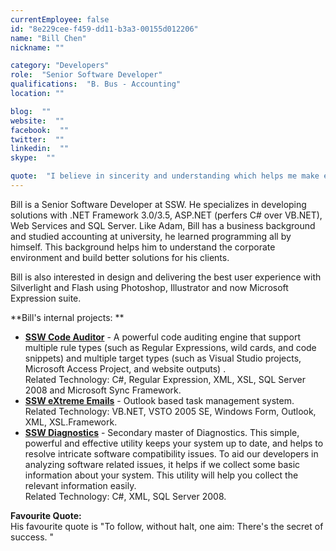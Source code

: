```yaml
---
currentEmployee: false
id: "8e229cee-f459-dd11-b3a3-00155d012206"
name: "Bill Chen"
nickname: ""

category: "Developers"
role:  "Senior Software Developer"
qualifications:  "B. Bus - Accounting"
location: ""

blog:  ""
website:  ""
facebook:  ""
twitter:  ""
linkedin:  ""
skype:  ""

quote:  "I believe in sincerity and understanding which helps me make excellent software."
---
```


Bill is a Senior Software Developer at SSW. He specializes in developing solutions with .NET Framework 3.0/3.5, ASP.NET (perfers C# over VB.NET), Web Services and SQL Server. Like Adam, Bill has a business background and studied accounting at university, he learned programming all by himself. This background helps him to understand the corporate environment and build better solutions for his clients.

Bill is also interested in design and delivering the best user experience with Silverlight and Flash using Photoshop, Illustrator and now Microsoft Expression suite.

**Bill's internal projects: **

*   **[SSW Code Auditor](http://www.ssw.com.au/ssw/codeauditor)** - A powerful code auditing engine that support multiple rule types (such as Regular Expressions, wild cards, and code snippets) and multiple target types (such as Visual Studio projects, Microsoft Access Project, and website outputs) .  
Related Technology: C#, Regular Expression, XML, XSL, SQL Server 2008 and Microsoft Sync Framework.
*   **[SSW eXtreme Emails](http://www.ssw.com.au/ssw/extremeemails/)** - Outlook based task management system.   
Related Technology: VB.NET, VSTO 2005 SE, Windows Form, Outlook, XML, XSL.Framework.
*   **[**SSW Diagnostics**](http://www.ssw.com.au/ssw/diagnostics/ "SSW Diagnostics")** - Secondary master of Diagnostics. This simple, powerful and effective utility keeps your system up to date, and helps to resolve intricate software compatibility issues. To aid our developers in analyzing software related issues, it helps if we collect some basic information about your system. This utility will help you collect the relevant information easily.   
Related Technology: C#, XML, SQL Server 2008.

**Favourite Quote:**  
His favourite quote is "To follow, without halt, one aim: There's the secret of success. "
